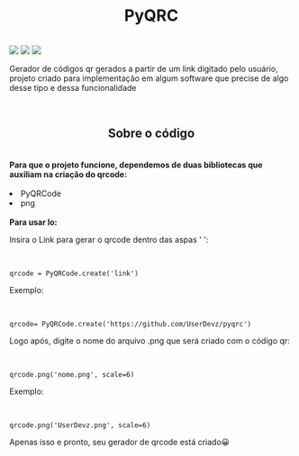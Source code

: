 <h1 text align='center'>PyQRC</h1></br>
<img src='https://img.shields.io/badge/open%20source-%E2%99%A5%EF%B8%8F-green'>
<img src='https://img.shields.io/badge/language-Python-green'>
<img src='https://img.shields.io/badge/bibliotecas-PyQRCode%2Fpng-green'>
<p>Gerador de códigos qr gerados a partir de um link digitado pelo usuário, projeto criado para implementação em algum software que precise de algo desse tipo e dessa funcionalidade</p></br>
<h2 text align='center'>Sobre o código</h2></br>
<b>Para que o projeto funcione, dependemos de duas bibliotecas que auxiliam na criação do qrcode:</b></br>
</br><li>PyQRCode</br>
<li>png</br></br>
<b>Para usar lo:</b></br>
<p>Insira o Link para gerar o qrcode dentro das aspas ' ':</p></br>

    qrcode = PyQRCode.create('link')

<p>Exemplo:</p></br>

    qrcode= PyQRCode.create('https://github.com/UserDevz/pyqrc')

<p>Logo após, digite o nome do arquivo .png que será criado com o código qr:</p></br>

    qrcode.png('nome.png', scale=6)

<p>Exemplo:</p></br>

    qrcode.png('UserDevz.png', scale=6)

<p>Apenas isso e pronto, seu gerador de qrcode está criado😀</p></br>
